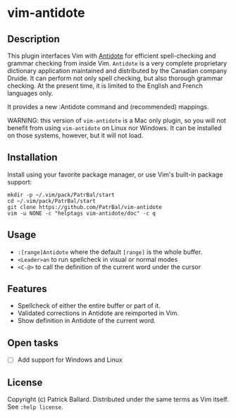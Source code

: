 # vim-antidote

## Description

This plugin interfaces Vim with [Antidote][Antidote] for efficient spell-checking and grammar checking from inside Vim. `Antidote` is a very complete proprietary dictionary application maintained and distributed by the Canadian company Druide. It can perform not only spell checking, but also thorough grammar checking. At the present time, it is limited to the English and French languages only.

It provides a new :Antidote command and (recommended) mappings.

WARNING: this version of `vim-antidote` is a Mac only plugin, so you will not benefit
from using `vim-antidote` on Linux nor Windows. It can be installed on those systems,
however, but it will not load.

## Installation

Install using your favorite package manager, or use Vim's built-in package
support:

    mkdir -p ~/.vim/pack/PatrBal/start
    cd ~/.vim/pack/PatrBal/start
    git clone https://github.com/PatrBal/vim-antidote
    vim -u NONE -c "helptags vim-antidote/doc" -c q

## Usage
 - `:[range]Antidote`  where the default `[range]` is the whole buffer.
 - `<Leader>an`  to run spellcheck in visual or normal modes
 - `<C-@>` to call the definition of the current word under the cursor

## Features
 - Spellcheck of either the entire buffer or part of it.
 - Validated corrections in Antidote are reimported in Vim.
 - Show definition in Antidote of the current word.

## Open tasks
 - [ ] Add support for Windows and Linux


## License

Copyright (c) Patrick Ballard.  Distributed under the same terms as Vim itself.
See `:help license`.

[Antidote]: https://www.antidote.info/en

